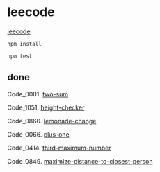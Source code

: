 # leecode

[leecode](https://leetcode.com)


```shell
npm install
```



```shell
npm test
```

## done

Code_0001. [two-sum](https://leetcode.com/problems/two-sum/)

Code_1051. [height-checker](https://leetcode.com/problems/height-checker/)

Code_0860. [lemonade-change](https://leetcode.com/problems/lemonade-change/)

Code_0066. [plus-one](https://leetcode.com/problems/plus-one/)

Code_0414. [third-maximum-number](https://leetcode.com/problems/third-maximum-number/)

Code_0849. [maximize-distance-to-closest-person](https://leetcode.com/problems/maximize-distance-to-closest-person/)

